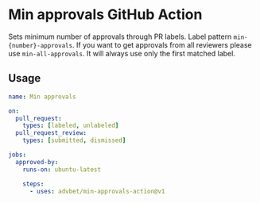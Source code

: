 # Min approvals GitHub Action

Sets minimum number of approvals through PR labels. Label pattern `min-{number}-approvals`. If you want to get approvals
from all reviewers please use `min-all-approvals`. It will always use only the first matched label.

## Usage

```yml
name: Min approvals

on:
  pull_request:
    types: [labeled, unlabeled]
  pull_request_review:
    types: [submitted, dismissed]    

jobs:
  approved-by:
    runs-on: ubuntu-latest

    steps:
      - uses: advbet/min-approvals-action@v1
```
